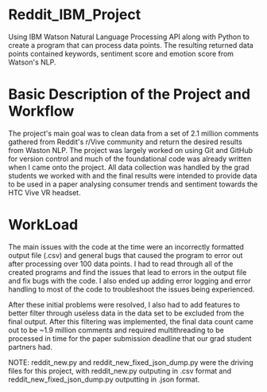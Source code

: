 # Reddit_IBM_Project
Using IBM Watson Natural Language Processing API along with Python to create a program that can process data points. The resulting returned data points contained keywords, sentiment score and emotion score from Watson's NLP.

# Basic Description of the Project and Workflow
The project's main goal was to clean data from a set of 2.1 million comments gathered from Reddit's r/Vive community and return the desired results from Waston NLP. The project was largely worked on using Git and GitHub for version control and much of the foundational code was already written when I came onto the project. All data collection was handled by the grad students we worked with and the final results were intended to provide data to be used in a paper analysing consumer trends and sentiment towards the HTC Vive VR headset.

# WorkLoad
The main issues with the code at the time were an incorrectly formatted output file (.csv) and general bugs that caused the program to error out after processing over 100 data points. I had to read through all of the created programs and find the issues that lead to errors in the output file and fix bugs with the code. I also ended up adding error logging and error handling to most of the code to troubleshoot the issues being experienced. 

After these initial problems were resolved, I also had to add features to better filter through useless data in the data set to be excluded from the final output. After this filtering was implemented, the final data count came out to be ~1.9 million comments and required multithreading to be processed in time for the paper submission deadline that our grad student partners had.

NOTE: reddit_new.py and reddit_new_fixed_json_dump.py were the driving files for this project, with reddit_new.py outputing in .csv format and reddit_new_fixed_json_dump.py outputting in .json format.

